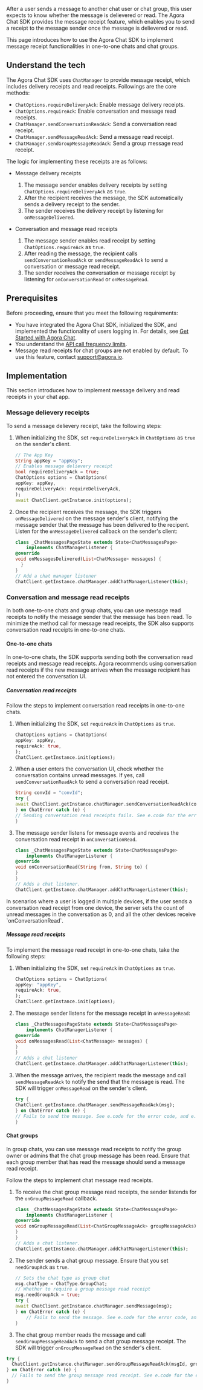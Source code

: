 After a user sends a message to another chat user or chat group, this user expects to know whether the message is delievered or read. The Agora Chat SDK provides the message receipt feature, which enables you to send a receipt to the message sender once the message is delievered or read.

This page introduces how to use the Agora Chat SDK to implement message receipt functionalities in one-to-one chats and chat groups.

## Understand the tech

The Agora Chat SDK uses `ChatManager` to provide message receipt, which includes delivery receipts and read receipts. Followings are the core methods:

- `ChatOptions.requireDeliveryAck`: Enable message delivery receipts. 
- `ChatOptions.requireAck`: Enable conversation and message read receipts.
- `ChatManager.sendConversationReadAck`: Send a conversation read receipt.
- `ChatManager.sendMessageReadAck`: Send a message read receipt.
- `ChatManager.sendGroupMessageReadAck`: Send a group message read receipt.

The logic for implementing these receipts are as follows:

- Message delivery receipts

  1. The message sender enables delivery receipts by setting `ChatOptions.requireDeliveryAck` as `true`.
  2. After the recipient receives the message, the SDK automatically sends a delivery receipt to the sender.
  3. The sender receives the delivery receipt by listening for `onMessageDelivered`.

- Conversation and message read receipts

  1. The message sender enables read receipt by setting `ChatOptions.requireAck` as `true`.
  2. After reading the message, the recipient calls `sendConversationReadAck` or `sendMessageReadAck` to send a conversation or message read receipt.
  3. The sender receives the conversation or message receipt by listening for `onConversationRead` or `onMessageRead`.

## Prerequisites

Before proceeding, ensure that you meet the following requirements:

- You have integrated the Agora Chat SDK, initialized the SDK, and implemented the functionality of users logging in. For details, see [Get Started with Agora Chat](./agora_chat_get_started_flutter?platform=Flutter).
- You understand the [API call frequency limits](./agora_chat_limitation?platform=Flutter).
- Message read receipts for chat groups are not enabled by default. To use this feature, contact support@agora.io.

## Implementation

This section introduces how to implement message delivery and read receipts in your chat app.

### Message delievery receipts

To send a message delievery receipt, take the following steps:

1. When initializing the SDK, set `requireDeliveryAck` in `ChatOptions` as `true` on the sender's client. 

    ```dart
    // The App Key
    String appKey = "appKey";
    // Enables message delievery receipt
    bool requireDeliveryAck = true;
    ChatOptions options = ChatOptions(
    appKey: appKey,
    requireDeliveryAck: requireDeliveryAck,
    );
    await ChatClient.getInstance.init(options);
    ```

2. Once the recipient receives the message, the SDK triggers `onMessageDelivered` on the message sender's client, notifying the message sender that the message has been delivered to the recipent. Listen for the `onMessageDelivered` callback on the sender's client:

    ```dart
    class _ChatMessagesPageState extends State<ChatMessagesPage>
        implements ChatManagerListener {
    @override
    void onMessagesDelivered(List<ChatMessage> messages) {
      }
    }
    // Add a chat manager listener
    ChatClient.getInstance.chatManager.addChatManagerListener(this);
    ```

### Conversation and message read receipts

In both one-to-one chats and group chats, you can use message read receipts to notify the message sender that the message has been read. To minimize the method call for message read receipts, the SDK also supports conversation read receipts in one-to-one chats. 

#### One-to-one chats

In one-to-one chats, the SDK supports sending both the conversation read receipts and message read receipts. Agora recommends using conversation read receipts if the new message arrives when the message recipient has not entered the conversation UI. 

##### Conversation read receipts

Follow the steps to implement conversation read receipts in one-to-one chats.

1. When initializing the SDK, set `requireAck` in `ChatOptions` as `true`.

    ```dart
    ChatOptions options = ChatOptions(
    appKey: appKey,
    requireAck: true,
    );
    ChatClient.getInstance.init(options);
    ```

2. When a user enters the conversation UI, check whether the conversation contains unread messages. If yes, call `sendConversationReadAck` to send a conversation read receipt.

    ```dart
    String convId = "convId";
    try {
    await ChatClient.getInstance.chatManager.sendConversationReadAck(convId);
    } on ChatError catch (e) {
    // Sending conversation read receipts fails. See e.code for the error code and e.description for the error description.
    }
    ```

3. The message sender listens for message events and receives the conversation read receipt in `onConversationRead`.

    ```dart
    class _ChatMessagesPageState extends State<ChatMessagesPage>
        implements ChatManagerListener {
    @override
    void onConversationRead(String from, String to) {
    }
    }
    // Adds a chat listener.
    ChatClient.getInstance.chatManager.addChatManagerListener(this);
    ```


<div class="alert note">In scenarios where a user is logged in multiple devices, if the user sends a conversation read receipt from one device, the server sets the count of unread messages in the conversation as 0, and all the other devices receive `onConversationRead`.</div>

##### Message read receipts

To implement the message read receipt in one-to-one chats, take the following steps:

1. When initializing the SDK, set `requireAck` in `ChatOptions` as `true`.

    ```dart
    ChatOptions options = ChatOptions(
    appKey: "appKey",
    requireAck: true,
    );
    ChatClient.getInstance.init(options);
    ```

2. The message sender listens for the message receipt in `onMessageRead`:

    ```dart
    class _ChatMessagesPageState extends State<ChatMessagesPage>
        implements ChatManagerListener {
    @override
    void onMessagesRead(List<ChatMessage> messages) {
    }
    }
    // Adds a chat listener
    ChatClient.getInstance.chatManager.addChatManagerListener(this);
    ```

3. When the message arrives, the recipient reads the message and call `sendMessageReadAck` to notify the send that the message is read. The SDK will trigger `onMessageRead` on the sender's client.

    ```dart
    try {
    ChatClient.getInstance.chatManager.sendMessageReadAck(msg);
    } on ChatError catch (e) {
    // Fails to send the message. See e.code for the error code, and e.description for the error description.
    }
    ```
    
#### Chat groups

In group chats, you can use message read receipts to notify the group owner or admins that the chat group message has been read. Ensure that each group member that has read the message should send a message read receipt.

Follow the steps to implement chat message read receipts.

1. To receive the chat group message read receipts, the sender listends for the `onGroupMessageRead` callback.

    ```dart
    class _ChatMessagesPageState extends State<ChatMessagesPage>
        implements ChatManagerListener {
    @override
    void onGroupMessageRead(List<ChatGroupMessageAck> groupMessageAcks) {
    }
    }
    // Adds a chat listener.
    ChatClient.getInstance.chatManager.addChatManagerListener(this);
    ```


2. The sender sends a chat group message. Ensure that you set `needGroupAck` as `true`.

    ```dart
    // Sets the chat type as group chat
    msg.chatType = ChatType.GroupChat;
    // Whether to require a group message read receipt
    msg.needGroupAck = true;
    try {
    await ChatClient.getInstance.chatManager.sendMessage(msg);
    } on ChatError catch (e) {
        // Fails to send the message. See e.code for the error code, and e.description for the error description.
    }
    ```

3. The chat group member reads the message and call `sendGroupMessageReadAck` to send a chat group message receipt. The SDK will trigger `onGroupMessageRead` on the sender's client.

```dart
try {
  ChatClient.getInstance.chatManager.sendGroupMessageReadAck(msgId, groupId);
} on ChatError catch (e) {
  // Fails to send the group message read receipt. See e.code for the error code, and e.description for the error description.
}
```
